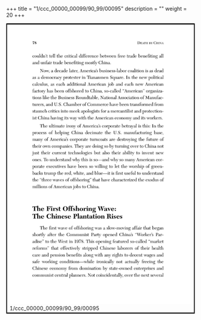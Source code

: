 +++
title = "1/ccc_00000_00099/90_99/00095"
description = ""
weight = 20
+++

<table style="border:2px solid black;max-width:800px;max-height:800px;" 
><tr><td>
<img class="center-fit-jpg"
src="/jpg_/out_jpg_dbc_095.jpg">
1/ccc_00000_00099/90_99/00095
</img></td></tr></table>
